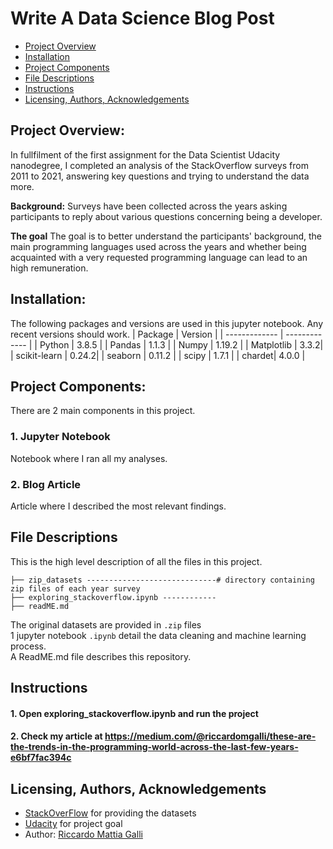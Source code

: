 # Write A Data Science Blog Post
- [Project Overview](#Project-Overview)
- [Installation](#Installation)
- [Project Components](#Components)
- [File Descriptions](#File-Descriptions)
- [Instructions](#How-To-Run-This-Project)
- [Licensing, Authors, Acknowledgements](#License)

## Project Overview: <a name="Project-Overview"></a>

In fullfilment of the first assignment for the Data Scientist Udacity nanodegree, I completed an analysis of the StackOverflow surveys from 2011 to 2021, answering key questions and trying to understand the data more.

**Background:** 
Surveys have been collected across the years asking participants to reply about various questions concerning being a developer.

**The goal** 
The goal is to better understand the participants' background, the main programming languages used across the years and whether being acquainted with a very requested programming language can lead to an high remuneration.

## Installation:  <a name="Installation"></a>

The following packages and versions are used in this jupyter notebook. Any recent versions should work.
| Package  | Version |
| ------------- | ------------- |
| Python  | 3.8.5  |
| Pandas  | 1.1.3  |
| Numpy   | 1.19.2 |
| Matplotlib | 3.3.2|
| scikit-learn  | 0.24.2|
| seaborn | 0.11.2 |
| scipy | 1.7.1 |
| chardet| 4.0.0 |

## Project Components: <a name="Components"></a>

There are 2 main components in this project.

### 1. Jupyter Notebook
Notebook where I ran all my analyses.

### 2. Blog Article
Article where I described the most relevant findings.


## File Descriptions <a name="File-Descriptions"></a>
This is the high level description of all the files in this project.
```
├── zip_datasets -----------------------------# directory containing zip files of each year survey         
├── exploring_stackoverflow.ipynb ------------
├── readME.md
```

The original datasets are provided in `.zip` files <br>
1 jupyter notebook `.ipynb` detail the data cleaning and machine learning process. <br>
A ReadME.md file describes this repository.

## Instructions <a name="How-To-Run-This-Project"></a>

#### 1. Open exploring_stackoverflow.ipynb and run the project
#### 2. Check my article at https://medium.com/@riccardomgalli/these-are-the-trends-in-the-programming-world-across-the-last-few-years-e6bf7fac394c


## Licensing, Authors, Acknowledgements <a name="License"></a>
* [StackOverFlow](https://stackoverflow.com/) for providing the datasets
* [Udacity](https://www.udacity.com/) for project goal
* Author: [Riccardo Mattia Galli](https://github.com/Ricmatgal)